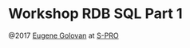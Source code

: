 # Workshop RDB SQL Part 1  
  
@2017 [Eugene Golovan](mailto:egolovan@s-pro.io) at [S-PRO](http://s-pro.io)  
